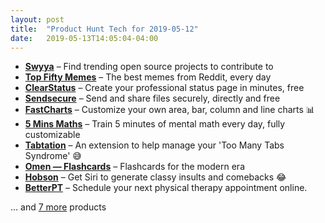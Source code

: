 ```yaml
---
layout: post
title:  "Product Hunt Tech for 2019-05-12"
date:   2019-05-13T14:05:04-04:00
---
```


* **[Swyya](https://www.producthunt.com/posts/swyya?utm_campaign=producthunt-api&utm_medium=api&utm_source=Application%3A+Daily+Digest+RSS+%28ID%3A+3202%29)** – Find trending open source projects to contribute to
* **[Top Fifty Memes](https://www.producthunt.com/posts/top-fifty-memes?utm_campaign=producthunt-api&utm_medium=api&utm_source=Application%3A+Daily+Digest+RSS+%28ID%3A+3202%29)** – The best memes from Reddit, every day
* **[ClearStatus](https://www.producthunt.com/posts/clearstatus?utm_campaign=producthunt-api&utm_medium=api&utm_source=Application%3A+Daily+Digest+RSS+%28ID%3A+3202%29)** – Create your professional status page in minutes, free
* **[Sendsecure](https://www.producthunt.com/posts/sendsecure?utm_campaign=producthunt-api&utm_medium=api&utm_source=Application%3A+Daily+Digest+RSS+%28ID%3A+3202%29)** – Send and share files securely, directly and free
* **[FastCharts](https://www.producthunt.com/posts/fastcharts?utm_campaign=producthunt-api&utm_medium=api&utm_source=Application%3A+Daily+Digest+RSS+%28ID%3A+3202%29)** – Customize your own area, bar, column and line charts 📊
* **[5 Mins Maths](https://www.producthunt.com/posts/5-mins-maths?utm_campaign=producthunt-api&utm_medium=api&utm_source=Application%3A+Daily+Digest+RSS+%28ID%3A+3202%29)** – Train 5 minutes of mental math every day, fully customizable
* **[Tabtation](https://www.producthunt.com/posts/tabtation?utm_campaign=producthunt-api&utm_medium=api&utm_source=Application%3A+Daily+Digest+RSS+%28ID%3A+3202%29)** – An extension to help manage your 'Too Many Tabs Syndrome' 😅
* **[Omen — Flashcards](https://www.producthunt.com/posts/omen-flashcards?utm_campaign=producthunt-api&utm_medium=api&utm_source=Application%3A+Daily+Digest+RSS+%28ID%3A+3202%29)** – Flashcards for the modern era
* **[Hobson](https://www.producthunt.com/posts/hobson?utm_campaign=producthunt-api&utm_medium=api&utm_source=Application%3A+Daily+Digest+RSS+%28ID%3A+3202%29)** – Get Siri to generate classy insults and comebacks 😂
* **[BetterPT](https://www.producthunt.com/posts/betterpt?utm_campaign=producthunt-api&utm_medium=api&utm_source=Application%3A+Daily+Digest+RSS+%28ID%3A+3202%29)** – Schedule your next physical therapy appointment online.

… and [7 more](https://www.producthunt.com/tech) products